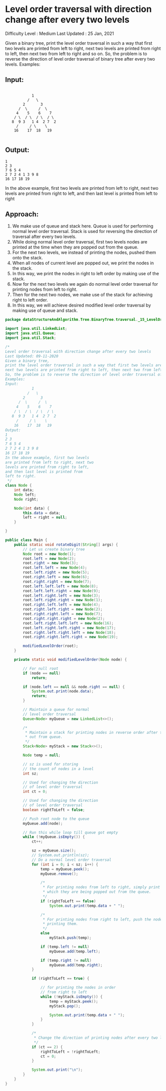 # Level order traversal with direction change after every two levels

Difficulty Level : Medium
Last Updated : 25 Jan, 2021

Given a binary tree, print the level order traversal in such a way that first two levels are printed from left to right, next two levels are printed from right to left, then next two from left to right and so on. So, the problem is to reverse the direction of level order traversal of binary tree after every two levels.
Examples: 
## Input: 
```

            1     
          /   \
        2       3
      /  \     /  \
     4    5    6    7
    / \  / \  / \  / \ 
   8  9 3   1 4  2 7  2
     /     / \    \
    16    17  18   19
    
```
## Output:
```
1
2 3
7 6 5 4
2 7 2 4 1 3 9 8
16 17 18 19
```
In the above example, first two levels
are printed from left to right, next two
levels are printed from right to left,
and then last level is printed from 
left to right

## Approach:  

1. We make use of queue and stack here. Queue is used for performing normal level order traversal. Stack is used for reversing the direction of traversal after every two levels. 
2. While doing normal level order traversal, first two levels nodes are printed at the time when they are popped out from the queue. 
3. For the next two levels, we instead of printing the nodes, pushed them onto the stack. 
4. When all nodes of current level are popped out, we print the nodes in the stack. 
5. In this way, we print the nodes in right to left order by making use of the stack. 
6. Now for the next two levels we again do normal level order traversal for printing nodes from left to right. 
7. Then for the next two nodes, we make use of the stack for achieving right to left order. 
8. In this way, we will achieve desired modified level order traversal by making use of queue and stack. 
```java
package dataStructureAndAlgorithm.Tree.BinaryTree.traversal._15_LevelOrderTraversalWithDirectionChangeAfterEveryTwoLevels;

import java.util.LinkedList;
import java.util.Queue;
import java.util.Stack;

/*
Level order traversal with direction change after every two levels
Last Updated: 09-11-2020
Given a binary tree,
print the level order traversal in such a way that first two levels are printed from left to right,
next two levels are printed from right to left, then next two from left to right and so on.
So, the problem is to reverse the direction of level order traversal of binary tree after every two levels.
Examples:
Input:
            1
          /   \
        2       3
      /  \     /  \
     4    5    6    7
    / \  / \  / \  / \
   8  9 3   1 4  2 7  2
     /     / \    \
    16    17  18   19
Output:
1
2 3
7 6 5 4
2 7 2 4 1 3 9 8
16 17 18 19
In the above example, first two levels
are printed from left to right, next two
levels are printed from right to left,
and then last level is printed from
left to right.
 */
class Node {
	int data;
	Node left;
	Node right;

	Node(int data) {
		this.data = data;
		left = right = null;
	}

}

public class Main {
	public static void rotateDigit(String[] args) {
		// Let us create binary tree
		Node root = new Node(1);
		root.left = new Node(2);
		root.right = new Node(3);
		root.left.left = new Node(4);
		root.left.right = new Node(5);
		root.right.left = new Node(6);
		root.right.right = new Node(7);
		root.left.left.left = new Node(8);
		root.left.left.right = new Node(9);
		root.left.right.left = new Node(3);
		root.left.right.right = new Node(1);
		root.right.left.left = new Node(4);
		root.right.left.right = new Node(2);
		root.right.right.left = new Node(7);
		root.right.right.right = new Node(2);
		root.left.right.left.left = new Node(16);
		root.left.right.left.right = new Node(17);
		root.right.left.right.left = new Node(18);
		root.right.right.left.right = new Node(19);

		modifiedLevelOrder(root);
	}

	private static void modifiedLevelOrder(Node node) {

		// For null root
		if (node == null)
			return;

		if (node.left == null && node.right == null) {
			System.out.print(node.data);
			return;
		}

		// Maintain a queue for normal
		// level order traversal
		Queue<Node> myQueue = new LinkedList<>();

		/*
		 * Maintain a stack for printing nodes in reverse order after they are popped
		 * out from queue.
		 */
		Stack<Node> myStack = new Stack<>();

		Node temp = null;

		// sz is used for storing
		// the count of nodes in a level
		int sz;

		// Used for changing the direction
		// of level order traversal
		int ct = 0;

		// Used for changing the direction
		// of level order traversal
		boolean rightToLeft = false;

		// Push root node to the queue
		myQueue.add(node);

		// Run this while loop till queue got empty
		while (!myQueue.isEmpty()) {
			ct++;

			sz = myQueue.size();
			// System.out.println(sz);
			// Do a normal level order traversal
			for (int i = 0; i < sz; i++) {
				temp = myQueue.peek();
				myQueue.remove();

				/*
				 * For printing nodes from left to right, simply print the nodes in the order in
				 * which they are being popped out from the queue.
				 */
				if (rightToLeft == false)
					System.out.print(temp.data + " ");

				/*
				 * For printing nodes from right to left, push the nodes to stack instead of
				 * printing them.
				 */
				else
					myStack.push(temp);

				if (temp.left != null)
					myQueue.add(temp.left);

				if (temp.right != null)
					myQueue.add(temp.right);
			}

			if (rightToLeft == true) {

				// for printing the nodes in order
				// from right to left
				while (!myStack.isEmpty()) {
					temp = myStack.peek();
					myStack.pop();

					System.out.print(temp.data + " ");
				}
			}

			/*
			 * Change the direction of printing nodes after every two levels.
			 */
			if (ct == 2) {
				rightToLeft = !rightToLeft;
				ct = 0;
			}

			System.out.print("\n");
		}
	}
}
```
